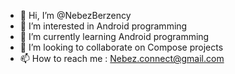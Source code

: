 - 👋 Hi, I’m @NebezBerzency
- 👀 I’m interested in Android programming
- 🌱 I’m currently learning Android programming
- 💞️ I’m looking to collaborate on Compose projects
- 📫 How to reach me : Nebez.connect@gmail.com

<!---
NebezBerzency/NebezBerzency is a ✨ special ✨ repository because its `README.md` (this file) appears on your GitHub profile.
You can click the Preview link to take a look at your changes.
--->
